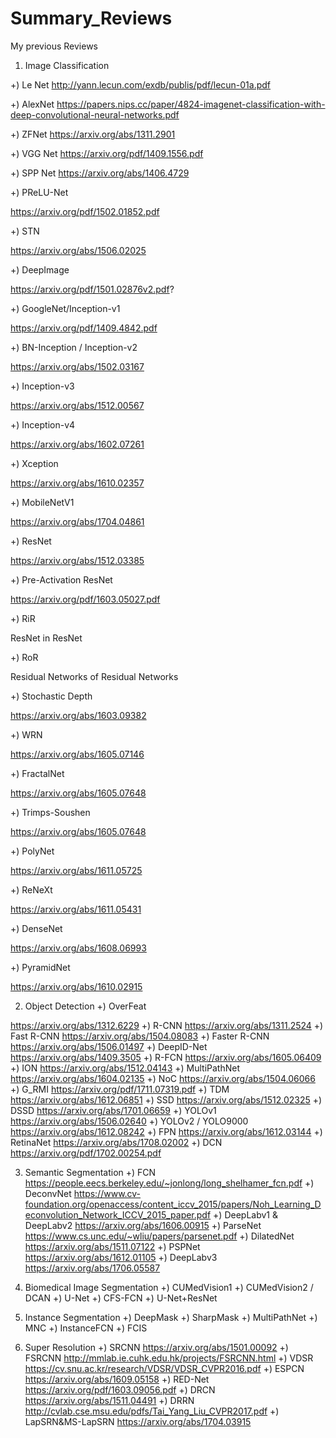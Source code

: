 # Summary_Reviews
My previous Reviews
1. Image Classification

+) Le Net    http://yann.lecun.com/exdb/publis/pdf/lecun-01a.pdf

+) AlexNet   https://papers.nips.cc/paper/4824-imagenet-classification-with-deep-convolutional-neural-networks.pdf

+) ZFNet  https://arxiv.org/abs/1311.2901

+) VGG Net  https://arxiv.org/pdf/1409.1556.pdf

+) SPP Net  https://arxiv.org/abs/1406.4729

+) PReLU-Net

https://arxiv.org/pdf/1502.01852.pdf

+) STN

https://arxiv.org/abs/1506.02025

+) DeepImage

https://arxiv.org/pdf/1501.02876v2.pdf?

+) GoogleNet/Inception-v1

https://arxiv.org/pdf/1409.4842.pdf

+) BN-Inception / Inception-v2

https://arxiv.org/abs/1502.03167

+) Inception-v3

https://arxiv.org/abs/1512.00567

+) Inception-v4

https://arxiv.org/abs/1602.07261

+) Xception

https://arxiv.org/abs/1610.02357

+) MobileNetV1

https://arxiv.org/abs/1704.04861

+) ResNet

https://arxiv.org/abs/1512.03385

+) Pre-Activation ResNet

https://arxiv.org/pdf/1603.05027.pdf

+) RiR

ResNet in ResNet

+) RoR

Residual Networks of Residual Networks

+) Stochastic Depth

https://arxiv.org/abs/1603.09382

+) WRN

https://arxiv.org/abs/1605.07146

+) FractalNet

https://arxiv.org/abs/1605.07648

+) Trimps-Soushen

https://arxiv.org/abs/1605.07648

+) PolyNet

https://arxiv.org/abs/1611.05725

+) ReNeXt

https://arxiv.org/abs/1611.05431

+) DenseNet

https://arxiv.org/abs/1608.06993

+) PyramidNet

https://arxiv.org/abs/1610.02915

2. Object Detection
+) OverFeat

https://arxiv.org/abs/1312.6229
+) R-CNN
https://arxiv.org/abs/1311.2524
+) Fast R-CNN
https://arxiv.org/abs/1504.08083
+) Faster R-CNN
https://arxiv.org/abs/1506.01497
+) DeepID-Net
https://arxiv.org/abs/1409.3505
+) R-FCN
https://arxiv.org/abs/1605.06409
+) ION
https://arxiv.org/abs/1512.04143
+) MultiPathNet
https://arxiv.org/abs/1604.02135
+) NoC
https://arxiv.org/abs/1504.06066
+) G_RMI
https://arxiv.org/pdf/1711.07319.pdf
+) TDM
https://arxiv.org/abs/1612.06851
+) SSD
https://arxiv.org/abs/1512.02325
+) DSSD
https://arxiv.org/abs/1701.06659
+) YOLOv1
https://arxiv.org/abs/1506.02640
+) YOLOv2 / YOLO9000
https://arxiv.org/abs/1612.08242
+) FPN
https://arxiv.org/abs/1612.03144
+) RetinaNet
https://arxiv.org/abs/1708.02002
+) DCN
https://arxiv.org/pdf/1702.00254.pdf

3. Semantic Segmentation
+) FCN
https://people.eecs.berkeley.edu/~jonlong/long_shelhamer_fcn.pdf
+) DeconvNet
https://www.cv-foundation.org/openaccess/content_iccv_2015/papers/Noh_Learning_Deconvolution_Network_ICCV_2015_paper.pdf
+) DeepLabv1 & DeepLabv2
https://arxiv.org/abs/1606.00915
+) ParseNet
https://www.cs.unc.edu/~wliu/papers/parsenet.pdf
+) DilatedNet
https://arxiv.org/abs/1511.07122
+) PSPNet
https://arxiv.org/abs/1612.01105
+) DeepLabv3
https://arxiv.org/abs/1706.05587

4. Biomedical Image Segmentation
+) CUMedVision1
+) CUMedVision2 / DCAN
+) U-Net
+) CFS-FCN
+) U-Net+ResNet

5. Instance Segmentation
+) DeepMask
+) SharpMask
+) MultiPathNet
+) MNC
+) InstanceFCN
+) FCIS
6. Super Resolution
+) SRCNN
https://arxiv.org/abs/1501.00092
+) FSRCNN
http://mmlab.ie.cuhk.edu.hk/projects/FSRCNN.html
+) VDSR
https://cv.snu.ac.kr/research/VDSR/VDSR_CVPR2016.pdf
+) ESPCN
https://arxiv.org/abs/1609.05158
+) RED-Net
https://arxiv.org/pdf/1603.09056.pdf
+) DRCN
https://arxiv.org/abs/1511.04491
+) DRRN
http://cvlab.cse.msu.edu/pdfs/Tai_Yang_Liu_CVPR2017.pdf
+) LapSRN&MS-LapSRN
https://arxiv.org/abs/1704.03915

